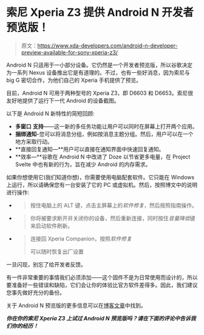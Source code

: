 # 索尼 Xperia Z3 提供 Android N 开发者预览版！

> 原文：<https://www.xda-developers.com/android-n-developer-preview-available-for-sony-xperia-z3/>

Android N 只适用于一小部分设备。它仍然是一个开发者预览版，所以谷歌决定为一系列 Nexus 设备推出它是有道理的。不过，也有一些好消息，因为索尼与 big G 密切合作，为他们自己的 Xperia 手机提供了预览。

目前，Android N 可用于两种型号的 Xperia Z3，即 D6603 和 D6653。索尼很友好地提供了运行下一代 Android 的设备截图。

以下是 Android N 新特性的简短回顾:

*   **多窗口** **支持**——这一新的多任务功能让用户可以同时在屏幕上打开两个应用。
*   **捆绑通知**–您可以将消息分组，例如按消息主题分组。然后，用户可以在一个地方采取行动。
*   **直接回复通知—**用户可以直接在通知界面中快速回复通知。
*   **效率—**谷歌在 Android N 中改进了 Doze 以节省更多电量，在 Project Svelte 中也有新的行为，旨在减少 Android 的内存需求。

如果你想使用它(我们知道你想)，你需要使用电脑配套软件。它只能在 Windows 上运行，所以请确保您有一台安装了它的 PC 或虚拟机。然后，按照博文中的说明进行操作:

*   > 按住电脑上的 ALT 键，点击主屏幕上的*软件修复*，然后按照指南操作。

*   > 你将被要求断开并关闭你的设备，然后重新连接，同时按住*音量降低*键来启动软件刷新。

*   > 连接回 Xperia Companion，按照*软件修复*
    > 
    > 可以随时恢复出厂设置

一旦闪现，别忘了给开发者反馈。

有一件非常重要的事情我们必须添加——这个固件不是为日常使用而设计的，所以要准备好一些错误和缺陷，它们会让你的体验比官方软件差得多。因此，我们建议您事先做好充分的备份。

关于 Android N 预览版的更多信息可以在[博客文章](https://developer.sony.com/develop/smartphones-and-tablets/android-n-developer-preview/)中找到。

***你在你的索尼 Xperia Z3 上试过 Android N 预览版吗？请在下面的评论中告诉我们你的经历！***